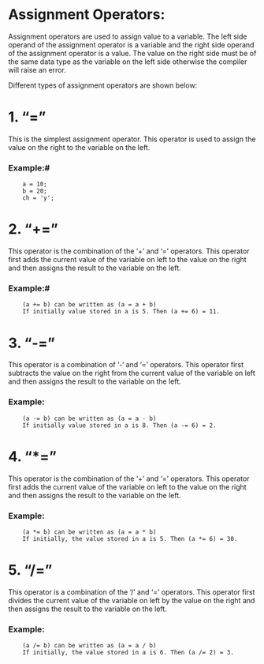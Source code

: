 # Assignment Operators:

Assignment operators are used to assign value to a variable. The left side operand of the assignment operator is a variable and the right side operand of the assignment operator is a value. The value on the right side must be of the same data type as the variable on the left side otherwise the compiler will raise an error.

Different types of assignment operators are shown below:

# 1.  “=”

This is the simplest assignment operator. This operator is used to assign the value on the right to the variable on the left.

### Example:# 

```
    a = 10;
    b = 20;
    ch = 'y';

```

# 2. “+=”
   This operator is the combination of the ‘+’ and ‘=’ operators. This operator first adds the current value of the variable on left to the value on the right and then assigns the result to the variable on the left.

### Example:# 

```
    (a += b) can be written as (a = a + b)
    If initially value stored in a is 5. Then (a += 6) = 11.

```

# 3. “-=”
   This operator is a combination of ‘-‘ and ‘=’ operators. This operator first subtracts the value on the right from the current value of the variable on left and then assigns the result to the variable on the left.

### Example:

```
    (a -= b) can be written as (a = a - b)
    If initially value stored in a is 8. Then (a -= 6) = 2.
```

# 4. “*=”
   This operator is the combination of the ‘+’ and ‘=’ operators. This operator first adds the current value of the variable on left to the value on the right and then assigns the result to the variable on the left.

### Example:

```
    (a *= b) can be written as (a = a * b)
    If initially, the value stored in a is 5. Then (a *= 6) = 30.
```

# 5. “/=”
   This operator is a combination of the ‘/’ and ‘=’ operators. This operator first divides the current value of the variable on left by the value on the right and then assigns the result to the variable on the left.

### Example:

```
    (a /= b) can be written as (a = a / b)
    If initially, the value stored in a is 6. Then (a /= 2) = 3.
```
